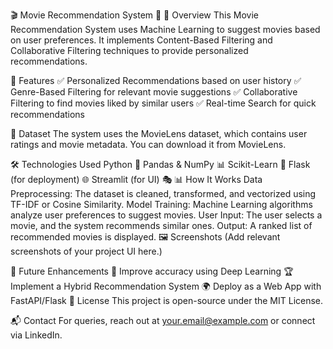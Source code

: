 🎬 Movie Recommendation System 🎥
📌 Overview
This Movie Recommendation System uses Machine Learning to suggest movies based on user preferences. It implements Content-Based Filtering and Collaborative Filtering techniques to provide personalized recommendations.

🚀 Features
✅ Personalized Recommendations based on user history
✅ Genre-Based Filtering for relevant movie suggestions
✅ Collaborative Filtering to find movies liked by similar users
✅ Real-time Search for quick recommendations

📂 Dataset
The system uses the MovieLens dataset, which contains user ratings and movie metadata. You can download it from MovieLens.

🛠️ Technologies Used
Python 🐍
Pandas & NumPy 📊
Scikit-Learn 🤖
Flask (for deployment) 🌐
Streamlit (for UI) 🎭
📊 How It Works
Data Preprocessing: The dataset is cleaned, transformed, and vectorized using TF-IDF or Cosine Similarity.
Model Training: Machine Learning algorithms analyze user preferences to suggest movies.
User Input: The user selects a movie, and the system recommends similar ones.
Output: A ranked list of recommended movies is displayed.
🖼️ Screenshots
(Add relevant screenshots of your project UI here.)

🔮 Future Enhancements
🎯 Improve accuracy using Deep Learning
🏆 Implement a Hybrid Recommendation System
🌍 Deploy as a Web App with FastAPI/Flask
📝 License
This project is open-source under the MIT License.

📬 Contact
For queries, reach out at your.email@example.com or connect via LinkedIn.
